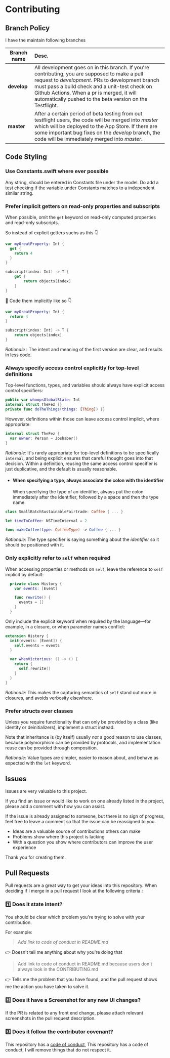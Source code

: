 #  Contributing


## Branch Policy
I have the maintain following branches

 | Branch name | Desc. |
|---|:--|
 | **develop** | All development goes on in this branch. If you're contributing, you are supposed to make a pull request to  _development_. PRs to development branch must pass a build check and a unit-test check on Github Actions. When a pr is merged, it will automatically pushed to the beta version on the Testflight. |
 | **master** |  After a certain period of beta testing from out testflight users, the code will be merged into _master_ which will be deployed to the App Store. If there are some important bug fixes on the _develop_ branch, the code will be immediately merged into _master_. |

## Code Styling 

### Use Constants.swift where ever possible
  Any string, should be entered in Constants file under the model. Do add a test checking if the variable under Constants matches to a independent similar string.

### Prefer implicit getters on read-only properties and subscripts

  When possible, omit the  `get`  keyword on read-only computed properties and read-only subscripts.

  So instead of explicit getters suchs as this :point_down:

```swift
var myGreatProperty: Int {
  get {
    return 4
  }
}

subscript(index: Int) -> T {
    get {
        return objects[index]
    }
}
```
  :rocket: Code them implicitly like so :point_down:

```swift
var myGreatProperty: Int {
  return 4
}

subscript(index: Int) -> T {
    return objects[index]
}
```

  _Rationale_ :  The intent and meaning of the first version are clear, and results in less code.

### Always specify access control explicitly for top-level definitions

  Top-level functions, types, and variables should always have explicit access control specifiers:

```swift
public var whoopsGlobalState: Int
internal struct TheFez {}
private func doTheThings(things: [Thing]) {}
```

  However, definitions within those can leave access control implicit, where appropriate:

```swift
internal struct TheFez {
  var owner: Person = Joshaber()
}
```

  _Rationale:_  It's rarely appropriate for top-level definitions to be specifically  `internal`, and being explicit ensures that careful thought goes into that decision. Within a definition, reusing the same access control specifier is just duplicative, and the default is usually reasonable.

* #### When specifying a type, always associate the colon with the identifier

  When specifying the type of an identifier, always put the colon immediately after the identifier, followed by a space and then the type name.

```swift
class SmallBatchSustainableFairtrade: Coffee { ... }

let timeToCoffee: NSTimeInterval = 2

func makeCoffee(type: CoffeeType) -> Coffee { ... }
```

  _Rationale:_  The type specifier is saying something about the  _identifier_  so it should be positioned with it.

### Only explicitly refer to  `self`  when required

  When accessing properties or methods on  `self`, leave the reference to  `self`  implicit by default:

```swift
  private class History {
    var events: [Event]

    func rewrite() {
      events = []
    }
  }
```

  Only include the explicit keyword when required by the language—for example, in a closure, or when parameter names conflict:

```swift
extension History {
  init(events: [Event]) {
    self.events = events
  }

  var whenVictorious: () -> () {
    return {
      self.rewrite()
    }
  }
}
```

  _Rationale:_  This makes the capturing semantics of  `self`  stand out more in closures, and avoids verbosity elsewhere.

### Prefer structs over classes

  Unless you require functionality that can only be provided by a class (like identity or deinitializers), implement a struct instead.

  Note that inheritance is (by itself) usually  _not_  a good reason to use classes, because polymorphism can be provided by protocols, and implementation reuse can be provided through composition.


  _Rationale:_ Value types are simpler, easier to reason about, and behave as expected with the `let` keyword.

##  Issues

Issues are very valuable to this project.

If you find an issue or would like to work on one already listed in the project, please add a comment with how you can assist. 

If the issue is already assigned to someone, but there is no sign of progress, feel free to leave a comment so that the issue can be reassigned to you.

* Ideas are a valuable source of contributions others can make
* Problems show where this project is lacking
* With a question you show where contributors can improve the user experience

Thank you for creating them.

##  Pull Requests

Pull requests are a great way to get your ideas into this repository. When deciding if I merge in a pull request I look at the following criteria :

###   :one:  Does it state intent?
  You should be clear which problem you're trying to solve with your contribution.

  For example:

  > _Add link to code of conduct in README.md_
  
  :point_right: Doesn't tell me anything about why you're doing that

  > Add link to code of conduct in README.md because users don't always look in the CONTRIBUTING.md
  
  :point_right: Tells me the problem that you have found, and the pull request shows me the action you have taken to solve it.

### :two:  Does it have a Screenshot for any new UI changes?

If the PR is related to any front end change, please attach relevant screenshots in the pull request description.
  

### :three:  Does it follow the contributor covenant?
  This repository has a [code of conduct](CODE_OF_CONDUCT.md), This repository has a code of conduct, I will remove things that do not respect it.


